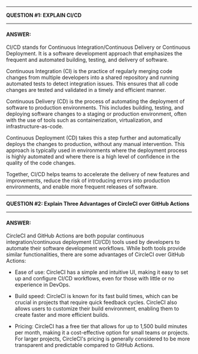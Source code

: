 ___
**QUESTION #1: EXPLAIN CI/CD**
___

#### **ANSWER:**

CI/CD stands for Continuous Integration/Continuous Delivery or Continuous Deployment. It is a software development approach that emphasizes the frequent and automated building, testing, and delivery of software.

Continuous Integration (CI) is the practice of regularly merging code changes from multiple developers into a shared repository and running automated tests to detect integration issues. This ensures that all code changes are tested and validated in a timely and efficient manner.

Continuous Delivery (CD) is the process of automating the deployment of software to production environments. This includes building, testing, and deploying software changes to a staging or production environment, often with the use of tools such as containerization, virtualization, and infrastructure-as-code.

Continuous Deployment (CD) takes this a step further and automatically deploys the changes to production, without any manual intervention. This approach is typically used in environments where the deployment process is highly automated and where there is a high level of confidence in the quality of the code changes.

Together, CI/CD helps teams to accelerate the delivery of new features and improvements, reduce the risk of introducing errors into production environments, and enable more frequent releases of software.

___
**QUESTION #2: Explain Three Advantages of CircleCI over GitHub Actions**
___

#### **ANSWER:**

CircleCI and GitHub Actions are both popular continuous integration/continuous deployment (CI/CD) tools used by developers to automate their software development workflows. While both tools provide similar functionalities, there are some advantages of CircleCI over GitHub Actions:

* Ease of use: CircleCI has a simple and intuitive UI, making it easy to set up and configure CI/CD workflows, even for those with little or no experience in DevOps.

* Build speed: CircleCI is known for its fast build times, which can be crucial in projects that require quick feedback cycles. CircleCI also allows users to customize their build environment, enabling them to create faster and more efficient builds.
 

* Pricing: CircleCI has a free tier that allows for up to 1,500 build minutes per month, making it a cost-effective option for small teams or projects. For larger projects, CircleCI's pricing is generally considered to be more transparent and predictable compared to GitHub Actions.

